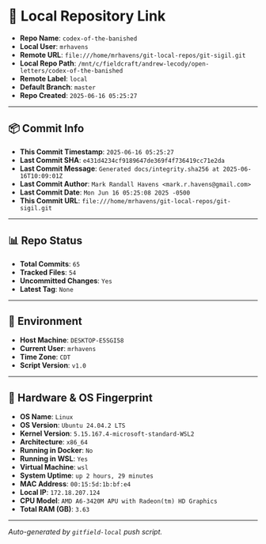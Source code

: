 # 🔗 Local Repository Link

- **Repo Name**: `codex-of-the-banished`
- **Local User**: `mrhavens`
- **Remote URL**: `file:///home/mrhavens/git-local-repos/git-sigil.git`
- **Local Repo Path**: `/mnt/c/fieldcraft/andrew-lecody/open-letters/codex-of-the-banished`
- **Remote Label**: `local`
- **Default Branch**: `master`
- **Repo Created**: `2025-06-16 05:25:27`

---

## 📦 Commit Info

- **This Commit Timestamp**: `2025-06-16 05:25:27`
- **Last Commit SHA**: `e431d4234cf9189647de369f4f736419cc71e2da`
- **Last Commit Message**: `Generated docs/integrity.sha256 at 2025-06-16T10:09:01Z`
- **Last Commit Author**: `Mark Randall Havens <mark.r.havens@gmail.com>`
- **Last Commit Date**: `Mon Jun 16 05:25:08 2025 -0500`
- **This Commit URL**: `file:///home/mrhavens/git-local-repos/git-sigil.git`

---

## 📊 Repo Status

- **Total Commits**: `65`
- **Tracked Files**: `54`
- **Uncommitted Changes**: `Yes`
- **Latest Tag**: `None`

---

## 🧭 Environment

- **Host Machine**: `DESKTOP-E5SGI58`
- **Current User**: `mrhavens`
- **Time Zone**: `CDT`
- **Script Version**: `v1.0`

---

## 🧬 Hardware & OS Fingerprint

- **OS Name**: `Linux`
- **OS Version**: `Ubuntu 24.04.2 LTS`
- **Kernel Version**: `5.15.167.4-microsoft-standard-WSL2`
- **Architecture**: `x86_64`
- **Running in Docker**: `No`
- **Running in WSL**: `Yes`
- **Virtual Machine**: `wsl`
- **System Uptime**: `up 2 hours, 29 minutes`
- **MAC Address**: `00:15:5d:1b:bf:e4`
- **Local IP**: `172.18.207.124`
- **CPU Model**: `AMD A6-3420M APU with Radeon(tm) HD Graphics`
- **Total RAM (GB)**: `3.63`

---

_Auto-generated by `gitfield-local` push script._
